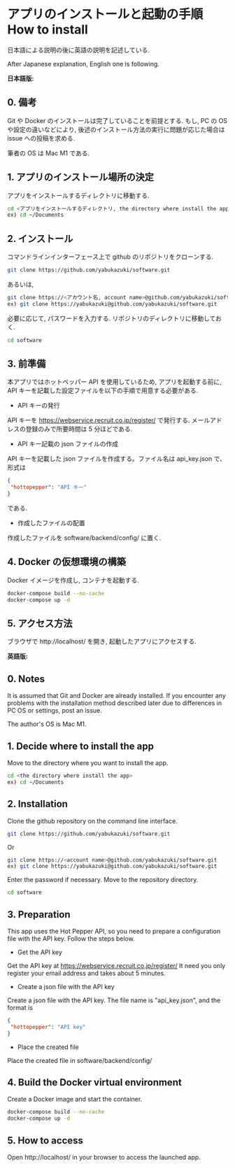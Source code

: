 # アプリのインストールと起動の手順 How to install

日本語による説明の後に英語の説明を記述している.

After Japanese explanation, English one is following.

**日本語版:**

## 0. 備考

Git や Docker のインストールは完了していることを前提とする. もし, PC の OS や設定の違いなどにより, 後述のインストール方法の実行に問題が応じた場合は issue への投稿を求める.

筆者の OS は Mac M1 である.

## 1. アプリのインストール場所の決定

アプリをインストールするディレクトリに移動する.

```sh
cd <アプリをインストールするディレクトリ, the directory where install the app>
ex) cd ~/Documents
```

## 2. インストール

コマンドラインインターフェース上で github のリポジトリをクローンする.

```sh
git clone https://github.com/yabukazuki/software.git
```

あるいは,

```sh
git clone https://<アカウント名, account name>@github.com/yabukazuki/software.git
ex) git clone https://yabukazuki@github.com/yabukazuki/software.git
```

必要に応じて, パスワードを入力する.
リポジトリのディレクトリに移動しておく.

```sh
cd software
```

## 3. 前準備

本アプリではホットペッパー API を使用しているため, アプリを起動する前に, API キーを記載した設定ファイルを以下の手順で用意する必要がある.

- API キーの発行

API キーを https://webservice.recruit.co.jp/register/ で発行する. メールアドレスの登録のみで所要時間は 5 分ほどである.

- API キー記載の json ファイルの作成

API キーを記載した json ファイルを作成する。ファイル名は api_key.json で、形式は

```json
{
 "hottopepper": "API キー"
}
```

である.

- 作成したファイルの配置

作成したファイルを software/backend/config/ に置く.

## 4. Docker の仮想環境の構築

Docker イメージを作成し, コンテナを起動する.

```sh
docker-compose build --no-cache
docker-compose up -d
```

## 5. アクセス方法

ブラウザで http://localhost/ を開き, 起動したアプリにアクセスする.

**英語版:**

## 0. Notes

It is assumed that Git and Docker are already installed. If you encounter any problems with the installation method described later due to differences in PC OS or settings, post an issue.

The author's OS is Mac M1.

## 1. Decide where to install the app

Move to the directory where you want to install the app.

```sh
cd <the directory where install the app>
ex) cd ~/Documents
```

## 2. Installation

Clone the github repository on the command line interface.

```sh
git clone https://github.com/yabukazuki/software.git
```

Or

```sh
git clone https://<account name>@github.com/yabukazuki/software.git
ex) git clone https://yabukazuki@github.com/yabukazuki/software.git
```

Enter the password if necessary.
Move to the repository directory.

```sh
cd software
```

## 3. Preparation

This app uses the Hot Pepper API, so you need to prepare a configuration file with the API key. Follow the steps below.

- Get the API key

Get the API key at https://webservice.recruit.co.jp/register/
It need you only register your email address and takes about 5 minutes.

- Create a json file with the API key

Create a json file with the API key. The file name is "api_key.json", and the format is

```json
{
 "hottopepper": "API key"
}
```

- Place the created file

Place the created file in software/backend/config/

## 4. Build the Docker virtual environment

Create a Docker image and start the container.

```sh
docker-compose build --no-cache
docker-compose up -d
```

## 5. How to access

Open http://localhost/ in your browser to access the launched app.
